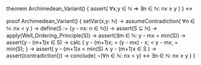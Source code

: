 theorem Archimedean_Variant() {
  assert(
    ∀x,y ∈ ℕ ⇒ ∃n ∈ ℕ: nx ≥ y
  )
} ↔

proof Archimedean_Variant() {
  setVar(x,y: ℕ) →
  assumeContradiction(
    ∀n ∈ ℕ: nx < y
  ) →
  define(S := {y - nx: n ∈ ℕ}) →
  assert(S ⊆ ℕ) →
  apply(Well_Ordering_Principle(S)) →
  assert(∃m ∈ ℕ: y - mx = min(S)) →
  assert(y - (m+1)x ∈ S) →
  calc {
    y - (m+1)x;
    = (y - mx) - x;
    < y - mx;
    = min(S);
  } →
  assert(
    y - (m+1)x < min(S) ∧ y - (m+1)x ∈ S
  ) →
  assert(contradiction()) →
  conclude(
    ¬(∀n ∈ ℕ: nx < y) ↔
    ∃n ∈ ℕ: nx ≥ y
  )
}